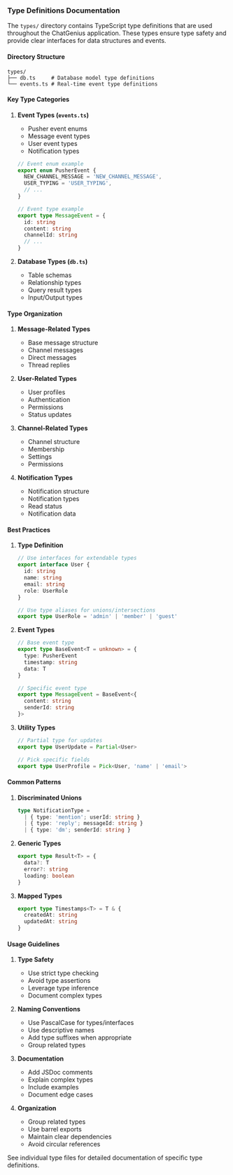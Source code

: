 ### Type Definitions Documentation

The `types/` directory contains TypeScript type definitions that are used throughout the ChatGenius application. These types ensure type safety and provide clear interfaces for data structures and events.

#### Directory Structure

```
types/
├── db.ts     # Database model type definitions
└── events.ts # Real-time event type definitions
```

#### Key Type Categories

1. **Event Types (`events.ts`)**
   - Pusher event enums
   - Message event types
   - User event types
   - Notification types

   ```typescript
   // Event enum example
   export enum PusherEvent {
     NEW_CHANNEL_MESSAGE = 'NEW_CHANNEL_MESSAGE',
     USER_TYPING = 'USER_TYPING',
     // ...
   }

   // Event type example
   export type MessageEvent = {
     id: string
     content: string
     channelId: string
     // ...
   }
   ```

2. **Database Types (`db.ts`)**
   - Table schemas
   - Relationship types
   - Query result types
   - Input/Output types

#### Type Organization

1. **Message-Related Types**
   - Base message structure
   - Channel messages
   - Direct messages
   - Thread replies

2. **User-Related Types**
   - User profiles
   - Authentication
   - Permissions
   - Status updates

3. **Channel-Related Types**
   - Channel structure
   - Membership
   - Settings
   - Permissions

4. **Notification Types**
   - Notification structure
   - Notification types
   - Read status
   - Notification data

#### Best Practices

1. **Type Definition**
   ```typescript
   // Use interfaces for extendable types
   export interface User {
     id: string
     name: string
     email: string
     role: UserRole
   }

   // Use type aliases for unions/intersections
   export type UserRole = 'admin' | 'member' | 'guest'
   ```

2. **Event Types**
   ```typescript
   // Base event type
   export type BaseEvent<T = unknown> = {
     type: PusherEvent
     timestamp: string
     data: T
   }

   // Specific event type
   export type MessageEvent = BaseEvent<{
     content: string
     senderId: string
   }>
   ```

3. **Utility Types**
   ```typescript
   // Partial type for updates
   export type UserUpdate = Partial<User>

   // Pick specific fields
   export type UserProfile = Pick<User, 'name' | 'email'>
   ```

#### Common Patterns

1. **Discriminated Unions**
   ```typescript
   type NotificationType = 
     | { type: 'mention'; userId: string }
     | { type: 'reply'; messageId: string }
     | { type: 'dm'; senderId: string }
   ```

2. **Generic Types**
   ```typescript
   export type Result<T> = {
     data?: T
     error?: string
     loading: boolean
   }
   ```

3. **Mapped Types**
   ```typescript
   export type Timestamps<T> = T & {
     createdAt: string
     updatedAt: string
   }
   ```

#### Usage Guidelines

1. **Type Safety**
   - Use strict type checking
   - Avoid type assertions
   - Leverage type inference
   - Document complex types

2. **Naming Conventions**
   - Use PascalCase for types/interfaces
   - Use descriptive names
   - Add type suffixes when appropriate
   - Group related types

3. **Documentation**
   - Add JSDoc comments
   - Explain complex types
   - Include examples
   - Document edge cases

4. **Organization**
   - Group related types
   - Use barrel exports
   - Maintain clear dependencies
   - Avoid circular references

See individual type files for detailed documentation of specific type definitions. 